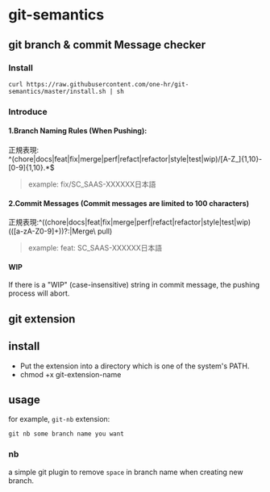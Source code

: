# git-semantics

## git branch & commit Message checker

### Install

```shell
curl https://raw.githubusercontent.com/one-hr/git-semantics/master/install.sh | sh
```


### Introduce

#### 1.Branch Naming Rules (When Pushing):
正規表現: ^(chore|docs|feat|fix|merge|perf|refact|refactor|style|test|wip)\/[A-Z_]{1,10}-[0-9]{1,10}.*$
>example:
>fix/SC_SAAS-XXXXXX日本語


#### 2.Commit Messages (Commit messages are limited to 100 characters)
正規表現:^((chore|docs|feat|fix|merge|perf|refact|refactor|style|test|wip)(\([a-zA-Z0-9]+\))?:|Merge\ pull)
>example:
>feat: SC_SAAS-XXXXXX日本語


#### WIP

If there is a "WIP" (case-insensitive) string in commit message, the pushing process will abort. 


## git extension

## install

* Put the extension into a directory which is one of the system's PATH.
* chmod +x git-extension-name

## usage

for example, `git-nb` extension:

`git nb some branch name you want`

### nb

a simple git plugin to remove `space` in branch name when creating new branch.

